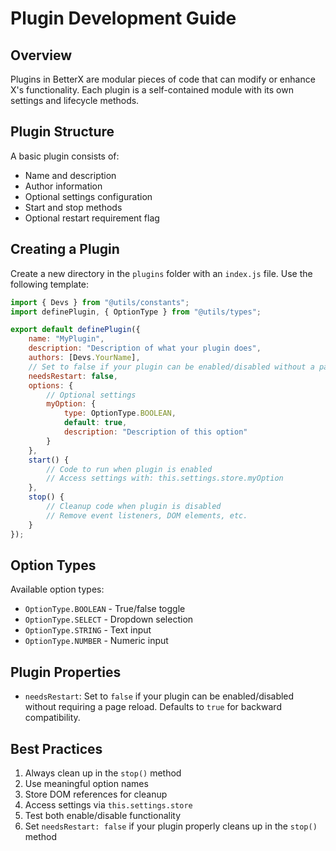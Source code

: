 # Plugin Development Guide

## Overview
Plugins in BetterX are modular pieces of code that can modify or enhance X's functionality. Each plugin is a self-contained module with its own settings and lifecycle methods.

## Plugin Structure
A basic plugin consists of:
- Name and description
- Author information
- Optional settings configuration
- Start and stop methods
- Optional restart requirement flag

## Creating a Plugin
Create a new directory in the `plugins` folder with an `index.js` file. Use the following template:

```javascript
import { Devs } from "@utils/constants";
import definePlugin, { OptionType } from "@utils/types";

export default definePlugin({
    name: "MyPlugin",
    description: "Description of what your plugin does",
    authors: [Devs.YourName],
    // Set to false if your plugin can be enabled/disabled without a page reload
    needsRestart: false,
    options: {
        // Optional settings
        myOption: {
            type: OptionType.BOOLEAN,
            default: true,
            description: "Description of this option"
        }
    },
    start() {
        // Code to run when plugin is enabled
        // Access settings with: this.settings.store.myOption
    },
    stop() {
        // Cleanup code when plugin is disabled
        // Remove event listeners, DOM elements, etc.
    }
});
```

## Option Types
Available option types:
- `OptionType.BOOLEAN` - True/false toggle
- `OptionType.SELECT` - Dropdown selection
- `OptionType.STRING` - Text input
- `OptionType.NUMBER` - Numeric input

## Plugin Properties
- `needsRestart`: Set to `false` if your plugin can be enabled/disabled without requiring a page reload. Defaults to `true` for backward compatibility.

## Best Practices
1. Always clean up in the `stop()` method
2. Use meaningful option names
3. Store DOM references for cleanup
4. Access settings via `this.settings.store`
5. Test both enable/disable functionality
6. Set `needsRestart: false` if your plugin properly cleans up in the `stop()` method
